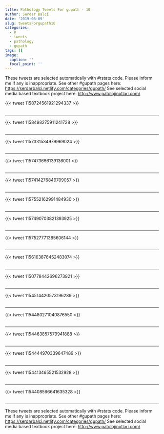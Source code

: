 ```yaml
---
title: Pathology Tweets For gupath - 10
author: Serdar Balci
date: '2019-08-09'
slug: tweetsForgupath10
categories:
  - R
  - tweets
  - pathology
  - gupath
tags: []
image:
  caption: ''
  focal_point: ''
---
```



These tweets are selected automatically with #rstats code. Please inform me if any is inappropriate.
See other #gupath pages here: https://serdarbalci.netlify.com/categories/gupath/ 
See selected social media based textbook project here: http://www.patolojinotlari.com/

{{< tweet 1158724561921294337 >}}
<br>
<br>
<hr>
{{< tweet 1158498275911241728 >}}
<br>
<br>
<hr>
{{< tweet 1157331534979969024 >}}
<br>
<br>
<hr>
{{< tweet 1157473666139136001 >}}
<br>
<br>
<hr>
{{< tweet 1157414276849709057 >}}
<br>
<br>
<hr>
{{< tweet 1157552162991484930 >}}
<br>
<br>
<hr>
{{< tweet 1157490703821393925 >}}
<br>
<br>
<hr>
{{< tweet 1157527771385606144 >}}
<br>
<br>
<hr>
{{< tweet 1156163876452483074 >}}
<br>
<br>
<hr>
{{< tweet 1150778442696273921 >}}
<br>
<br>
<hr>
{{< tweet 1154514420573196289 >}}
<br>
<br>
<hr>
{{< tweet 1154480271040876550 >}}
<br>
<br>
<hr>
{{< tweet 1154463857579941888 >}}
<br>
<br>
<hr>
{{< tweet 1154444970339647489 >}}
<br>
<br>
<hr>
{{< tweet 1154413465521532928 >}}
<br>
<br>
<hr>
{{< tweet 1154408566641635328 >}}
<br>
<br>
<hr>


These tweets are selected automatically with #rstats code. Please inform me if any is inappropriate.
See other #gupath pages here: https://serdarbalci.netlify.com/categories/gupath/ 
See selected social media based textbook project here: http://www.patolojinotlari.com/
